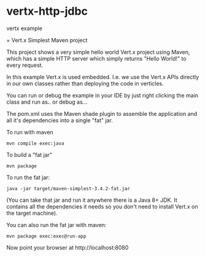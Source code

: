 # vertx-http-jdbc
vertx example

= Vert.x Simplest Maven project

This project shows a very simple hello world Vert.x project using Maven, which has a simple HTTP server which
simply returns "Hello World!" to every request.

In this example Vert.x is used embedded. I.e. we use the Vert.x APIs directly in our own classes rather than deploying
the code in verticles.

You can run or debug the example in your IDE by just right clicking the main class and run as.. or debug as...

The pom.xml uses the Maven shade plugin to assemble the application and all it's dependencies into a single "fat" jar.

To run with maven

    mvn compile exec:java

To build a "fat jar"

    mvn package

To run the fat jar:

    java -jar target/maven-simplest-3.4.2-fat.jar

(You can take that jar and run it anywhere there is a Java 8+ JDK. It contains all the dependencies it needs so you
don't need to install Vert.x on the target machine).

You can also run the fat jar with maven:

    mvn package exec:exec@run-app

Now point your browser at http://localhost:8080
